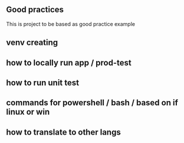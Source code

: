 ## Good practices
This is project to be based as good practice example
## venv creating

## how to locally run app / prod-test

## how to run unit test

## commands for powershell / bash / based on if linux or win

## how to translate to other langs

